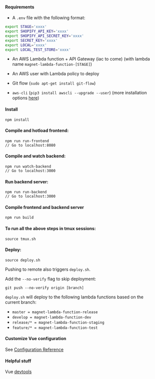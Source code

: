 #### Requirements

- A `.env` file with the following format:

```bash
export STAGE='xxxx'
export SHOPIFY_API_KEY='xxxx'
export SHOPIFY_API_SECRET_KEY='xxxx'
export SECRET_KEY='xxxx'
export LOCAL='xxxx'
export LOCAL_TEST_STORE='xxxx'
```

- An AWS Lambda function + API Gateway (iac to come) (with lambda name `magnet-lambda-function-[STAGE]`)

- An AWS user with Lambda policy to deploy

- Git flow (`sudo apt-get install git-flow`)

- `aws-cli` (`pip3 install awscli --upgrade --user`) (more installation options [here](https://docs.aws.amazon.com/cli/latest/userguide/cli-chap-install.html))

#### Install

```
npm install
```

#### Compile and hotload frontend:

```
npm run run-frontend
// Go to localhost:8080
```

#### Compile and watch backend:

```
npm run watch-backend
// Go to localhost:3000
```

#### Run backend server:

```
npm run run-backend
// Go to localhost:3000
```

#### Compile frontend and backend server

```
npm run build
```

#### To run all the above steps in tmux sessions:

```
source tmux.sh
```

#### Deploy:

```
source deploy.sh
```

Pushing to remote also triggers `deploy.sh`.

Add the `--no-verify` flag to skip deployment:

```
git push --no-verify origin [branch]
```

`deploy.sh` will deploy to the following lambda functions based on the current branch:

- `master = magnet-lambda-function-release`
- `develop = magnet-lambda-function-dev`
- `release/* = magnet-lambda-function-staging`
- `feature/* = magnet-lambda-function-test`

#### Customize Vue configuration

See [Configuration Reference](https://cli.vuejs.org/config/)

#### Helpful stuff

Vue [devtools](https://github.com/vuejs/vue-devtools)
